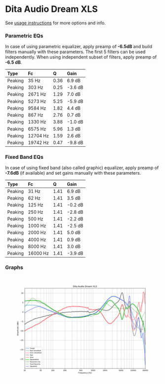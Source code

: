 # Dita Audio Dream XLS
See [usage instructions](https://github.com/jaakkopasanen/AutoEq#usage) for more options and info.

### Parametric EQs
In case of using parametric equalizer, apply preamp of **-6.5dB** and build filters manually
with these parameters. The first 5 filters can be used independently.
When using independent subset of filters, apply preamp of **-6.5 dB**.

| Type    | Fc       |    Q | Gain    |
|:--------|:---------|:-----|:--------|
| Peaking | 35 Hz    | 0.36 | 6.9 dB  |
| Peaking | 303 Hz   | 0.25 | -3.6 dB |
| Peaking | 2671 Hz  | 1.29 | 7.0 dB  |
| Peaking | 5273 Hz  | 5.25 | -5.9 dB |
| Peaking | 9584 Hz  | 1.82 | 4.4 dB  |
| Peaking | 867 Hz   | 2.76 | 0.7 dB  |
| Peaking | 1330 Hz  | 3.88 | -1.0 dB |
| Peaking | 6575 Hz  | 5.96 | 1.3 dB  |
| Peaking | 12704 Hz | 1.59 | 2.6 dB  |
| Peaking | 19742 Hz | 0.47 | -9.8 dB |

### Fixed Band EQs
In case of using fixed band (also called graphic) equalizer, apply preamp of **-7.6dB**
(if available) and set gains manually with these parameters.

| Type    | Fc       |    Q | Gain    |
|:--------|:---------|:-----|:--------|
| Peaking | 31 Hz    | 1.41 | 6.9 dB  |
| Peaking | 62 Hz    | 1.41 | 3.5 dB  |
| Peaking | 125 Hz   | 1.41 | -0.2 dB |
| Peaking | 250 Hz   | 1.41 | -2.8 dB |
| Peaking | 500 Hz   | 1.41 | -2.2 dB |
| Peaking | 1000 Hz  | 1.41 | -2.5 dB |
| Peaking | 2000 Hz  | 1.41 | 5.0 dB  |
| Peaking | 4000 Hz  | 1.41 | 0.9 dB  |
| Peaking | 8000 Hz  | 1.41 | 3.0 dB  |
| Peaking | 16000 Hz | 1.41 | -3.9 dB |

### Graphs
![](./Dita%20Audio%20Dream%20XLS.png)